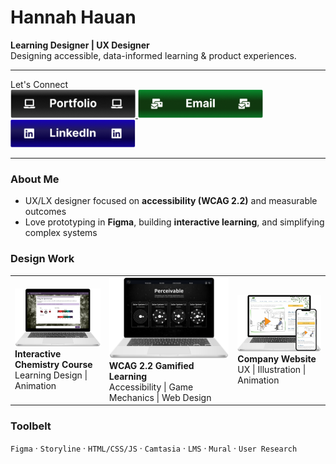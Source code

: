 
# Hannah Hauan
**Learning Designer | UX Designer**  
Designing accessible, data-informed learning & product experiences.

---

Let's Connect
<br>
<a href="https://www.hannahhauan.com" target="_blank">
  <img alt="Portfolio" src="images/btn-portfolio.png" width="200">
</a>
<a href="mailto:hannahchauan@gmail.com" target="_blank">
  <img alt="Email" src="images/btn-email.png" width="200">
</a>
<a href="https://www.linkedin.com/in/hannahhauan/" target="_blank">
  <img alt="LinkedIn" src="images/btn-linkedin.png" width="200">
</a>

---

### About Me
- UX/LX designer focused on **accessibility (WCAG 2.2)** and measurable outcomes  
- Love prototyping in **Figma**, building **interactive learning**, and simplifying complex systems  

### Design Work
<table>
  <tr>
      <td>
    <a href="https://www.hannahhauan.com/real-chem-ii">
      <img alt="View case study" src="images/rc-2.png" width="200">
      </a>
      <br/>
      <b>Interactive Chemistry Course</b><br/>
       Learning Design | Animation
      <br/>
    </td>
    <td>
       <a href="https://www.hannahhauan.com/wcag2-2-elearning">
        <img alt="View case study" src="images/a11y.png" width="200">
      </a>
      <br/>
      <b>WCAG 2.2 Gamified Learning</b>
      <br/>
      Accessibility | Game Mechanics | Web Design
      <br/>
    </td>
    <td>
         <a href="https://www.hannahhauan.com/company-website">
        <img alt="View case study" src="images/company-website.png" width="200">
        </a>
        <br/>
        <b>Company Website</b><br/>
          UX | Illustration | Animation
        <br/>
     </td>
  </tr>
</table>

### Toolbelt
`Figma` · `Storyline` · `HTML/CSS/JS` · `Camtasia` · `LMS` · `Mural` · `User Research`

